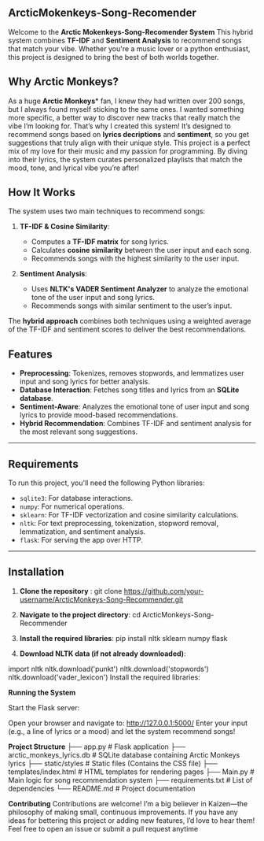 
## ArcticMokenkeys-Song-Recomender

Welcome to the **Arctic Mokenkeys-Song-Recomender System** This hybrid system combines **TF-IDF** and **Sentiment Analysis** to recommend songs that match your vibe. Whether you're a music lover or a python enthusiast, this project is designed to bring the best of both worlds together.


## Why Arctic Monkeys?

As a huge **Arctic Monkeys*** fan, I knew they had written over 200 songs, but I always found myself sticking to the same ones. I wanted something more specific, a better way to discover new tracks that really match the vibe I’m looking for. That’s why I created this system! It’s designed to recommend songs based on **lyrics decriptions** and **sentiment**, so you get suggestions that truly align with their unique style. This project is a perfect mix of my love for their music and my passion for programming. By diving into their lyrics, the system curates personalized playlists that match the mood, tone, and lyrical vibe you’re after!


## **How It Works** 

The system uses two main techniques to recommend songs:

1. **TF-IDF & Cosine Similarity**:
   - Computes a **TF-IDF matrix** for song lyrics.
   - Calculates **cosine similarity** between the user input and each song.
   - Recommends songs with the highest similarity to the user input.

2. **Sentiment Analysis**:
   - Uses **NLTK's VADER Sentiment Analyzer** to analyze the emotional tone of the user input and song lyrics.
   - Recommends songs with similar sentiment to the user’s input.

The **hybrid approach** combines both techniques using a weighted average of the TF-IDF and sentiment scores to deliver the best recommendations.


## **Features** 

- **Preprocessing**: Tokenizes, removes stopwords, and lemmatizes user input and song lyrics for better analysis.
- **Database Interaction**: Fetches song titles and lyrics from an **SQLite database**.
- **Sentiment-Aware**: Analyzes the emotional tone of user input and song lyrics to provide mood-based recommendations.
- **Hybrid Recommendation**: Combines TF-IDF and sentiment analysis for the most relevant song suggestions.

---

##  **Requirements** 

To run this project, you'll need the following Python libraries:

- `sqlite3`: For database interactions.
- `numpy`: For numerical operations.
- `sklearn`: For TF-IDF vectorization and cosine similarity calculations.
- `nltk`: For text preprocessing, tokenization, stopword removal, lemmatization, and sentiment analysis.
- `flask`: For serving the app over HTTP.

---

##  **Installation** 

1) **Clone the repository** : git clone https://github.com/your-username/ArcticMonkeys-Song-Recommender.git

2) **Navigate to the project directory**: cd ArcticMonkeys-Song-Recommender

3) **Install the required libraries**: pip install nltk sklearn numpy flask

4) **Download NLTK data (if not already downloaded)**:
   
  import nltk
  nltk.download('punkt')
  nltk.download('stopwords')
  nltk.download('vader_lexicon')
  Install the required libraries:




**Running the System**

Start the Flask server:

Open your browser and navigate to: http://127.0.0.1:5000/
Enter your input (e.g., a line of lyrics or a mood) and let the system recommend songs!

**Project Structure**
├── app.py                    # Flask application
├── arctic_monkeys_lyrics.db  # SQLite database containing Arctic Monkeys lyrics
├── static/styles             # Static files (Contains the CSS file)
├── templates/index.html      # HTML templates for rendering pages
├── Main.py                   # Main logic for song recommendation system
├── requirements.txt          # List of dependencies
└── README.md                 # Project documentation
 
 **Contributing**
Contributions are welcome! I’m a big believer in Kaizen—the philosophy of making small, continuous improvements. If you have any ideas for bettering this project or adding new features, I’d love to hear them! Feel free to open an issue or submit a pull request anytime




